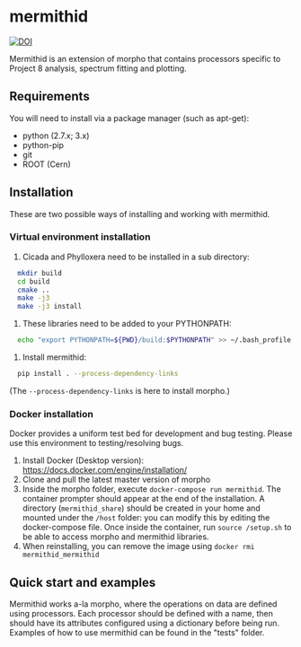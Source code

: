 # mermithid

[![DOI](https://zenodo.org/badge/122257399.svg)](https://zenodo.org/badge/latestdoi/122257399)

Mermithid is an extension of morpho that contains processors specific to Project 8 analysis, spectrum fitting and plotting.


## Requirements

You will need to install via a package manager (such as apt-get):
  * python (2.7.x; 3.x)
  * python-pip
  * git
  * ROOT (Cern)

## Installation

  These are two possible ways of installing and working with mermithid.

### Virtual environment installation

  1. Cicada and Phylloxera need to be installed in a sub directory:
  ```bash
    mkdir build
    cd build
    cmake ..
    make -j3
    make -j3 install
  ```
  1. These libraries need to be added to your PYTHONPATH:
  ```bash
    echo "export PYTHONPATH=${PWD}/build:$PYTHONPATH" >> ~/.bash_profile
  ```
  1. Install mermithid:
  ```bash
    pip install . --process-dependency-links
  ```
  (The `--process-dependency-links` is here to install morpho.)

### Docker installation

  Docker provides a uniform test bed for development and bug testing.
  Please use this environment to testing/resolving bugs.

  1. Install Docker (Desktop version): https://docs.docker.com/engine/installation/
  1. Clone and pull the latest master version of morpho
  1. Inside the morpho folder, execute ```docker-compose run mermithid```.
  The container prompter should appear at the end of the installation.
  A directory (```mermithid_share```) should be created in your home and mounted under the ```/host``` folder: you can modify this by editing the docker-compose file.
  Once inside the container, run `source /setup.sh` to be able to access morpho and mermithid libraries.
  1. When reinstalling, you can remove the image using ```docker rmi mermithid_mermithid```

## Quick start and examples

  Mermithid works a-la morpho, where the operations on data are defined using processors.
  Each processor should be defined with a name, then should have its attributes configured using a dictionary before being run.
  Examples of how to use mermithid can be found in the "tests" folder.

